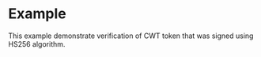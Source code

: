 # Example
This example demonstrate verification of CWT token that was signed using HS256 algorithm.
